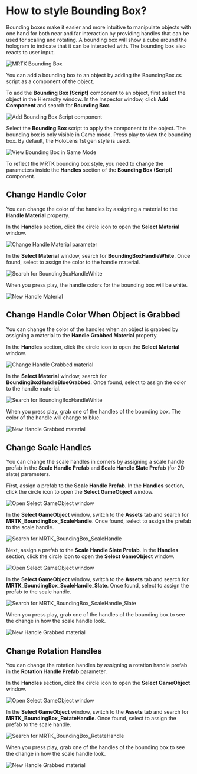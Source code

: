 # How to style Bounding Box?

Bounding boxes make it easier and more intuitive to manipulate objects with one hand for both near and far interaction by providing handles that can be used for scaling and rotating. A bounding box will show a cube around the hologram to indicate that it can be interacted with. The bounding box also reacts to user input.

![MRTK Bounding Box](../../../.gitbook/assets/mrtk_bounding_box.png)

You can add a bounding box to an object by adding the BoundingBox.cs script as a component of the object.

To add the **Bounding Box (Script)** component to an object, first select the object in the Hierarchy window. In the Inspector window, click **Add Component** and search for **Bounding Box**.

![Add Bounding Box Script component](../../../.gitbook/assets/bounding_box_script.png)

Select the **Bounding Box** script to apply the component to the object. The bounding box is only visible in Game mode. Press play to view the bounding box. By default, the HoloLens 1st gen style is used.

![View Bounding Box in Game Mode](../../../.gitbook/assets/bounding_box_default.png)

To reflect the MRTK bounding box style, you need to change the parameters inside the **Handles** section of the **Bounding Box (Script)** component.

## Change Handle Color

You can change the color of the handles by assigning a material to the **Handle Material** property.

In the **Handles** section, click the circle icon to open the **Select Material** window.

![Change Handle Material parameter](../../../.gitbook/assets/handle_material.png)

In the **Select Material** window, search for **BoundingBoxHandleWhite**. Once found, select to assign the color to the handle material.

![Search for BoundingBoxHandleWhite](../../../.gitbook/assets/wireframe_material_pink.png)

When you press play, the handle colors for the bounding box will be white.

![New Handle Material](../../../.gitbook/assets/handle_color.png)

## Change Handle Color When Object is Grabbed

You can change the color of the handles when an object is grabbed by assigning a material to the **Handle Grabbed Material** property.

In the **Handles** section, click the circle icon to open the **Select Material** window.

![Change Handle Grabbed material](../../../.gitbook/assets/handle_grabbed_parameter.png)

In the **Select Material** window, search for **BoundingBoxHandleBlueGrabbed**. Once found, select to assign the color to the handle material.

![Search for BoundingBoxHandleWhite](../../../.gitbook/assets/bounding_box_handle_blue_grabbed.png)

When you press play, grab one of the handles of the bounding box. The color of the handle will change to blue.

![New Handle Grabbed material](../../../.gitbook/assets/handle_grabbed_color.png)

## Change Scale Handles

You can change the scale handles in corners by assigning a scale handle prefab in the **Scale Handle Prefab** and **Scale Handle Slate Prefab** (for 2D slate) parameters.

First, assign a prefab to the **Scale Handle Prefab**. In the **Handles** section, click the circle icon to open the **Select GameObject** window.

![Open Select GameObject window](../../../.gitbook/assets/select_game_object_window.png)

In the **Select GameObject** window, switch to the **Assets** tab and search for **MRTK_BoundingBox_ScaleHandle**. Once found, select to assign the prefab to the scale handle.

![Search for MRTK_BoundingBox_ScaleHandle](../../../.gitbook/assets/scale_handle_prefab.png)

Next, assign a prefab to the **Scale Handle Slate Prefab**. In the **Handles** section, click the circle icon to open the **Select GameObject** window.

![Open Select GameObject window](../../../.gitbook/assets/select_game_object_window.png)

In the **Select GameObject** window, switch to the **Assets** tab and search for **MRTK_BoundingBox_ScaleHandle_Slate**. Once found, select to assign the prefab to the scale handle.

![Search for MRTK_BoundingBox_ScaleHandle_Slate](../../../.gitbook/assets/scale_handle_slate_prefab.png)

When you press play, grab one of the handles of the bounding box to see the change in how the scale handle look.

![New Handle Grabbed material](../../../.gitbook/assets/scale_handle_new.png)

## Change Rotation Handles

You can change the rotation handles by assigning a rotation handle prefab in the **Rotation Handle Prefab** parameter.

In the **Handles** section, click the circle icon to open the **Select GameObject** window.

![Open Select GameObject window](../../../.gitbook/assets/rotation_handle_prefab.png)

In the **Select GameObject** window, switch to the **Assets** tab and search for **MRTK_BoundingBox_RotateHandle**. Once found, select to assign the prefab to the scale handle.

![Search for MRTK_BoundingBox_RotateHandle](../../../.gitbook/assets/search_rotate_handle.png)

When you press play, grab one of the handles of the bounding box to see the change in how the scale handle look.

![New Handle Grabbed material](../../../.gitbook/assets/rotate_handle_new.png)